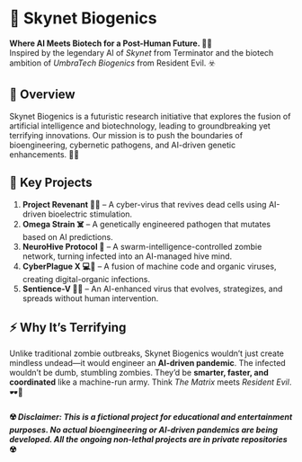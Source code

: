 # 🧬 Skynet Biogenics

**Where AI Meets Biotech for a Post-Human Future. 🤖🧪**  
Inspired by the legendary AI of *Skynet* from Terminator and the biotech ambition of *UmbraTech Biogenics* from Resident Evil. ☣️

## 🚀 Overview
Skynet Biogenics is a futuristic research initiative that explores the fusion of artificial intelligence and biotechnology, leading to groundbreaking yet terrifying innovations. Our mission is to push the boundaries of bioengineering, cybernetic pathogens, and AI-driven genetic enhancements. 🦾🧫

## 🔬 Key Projects

1. **Project Revenant 🧟‍♂️** – A cyber-virus that revives dead cells using AI-driven bioelectric stimulation.
2. **Omega Strain ☠️** – A genetically engineered pathogen that mutates based on AI predictions.
3. **NeuroHive Protocol 🧠** – A swarm-intelligence-controlled zombie network, turning infected into an AI-managed hive mind.
4. **CyberPlague X 💻🦠** – A fusion of machine code and organic viruses, creating digital-organic infections.
5. **Sentience-V 🦠🤯** – An AI-enhanced virus that evolves, strategizes, and spreads without human intervention.

## ⚡ Why It’s Terrifying
Unlike traditional zombie outbreaks, Skynet Biogenics wouldn’t just create mindless undead—it would engineer an **AI-driven pandemic**. The infected wouldn’t be dumb, stumbling zombies. They’d be **smarter, faster, and coordinated** like a machine-run army. Think *The Matrix* meets *Resident Evil*. 🕶️💉



#### ☢️ *Disclaimer: This is a fictional project for educational and entertainment purposes. No actual bioengineering or AI-driven pandemics are being developed. All the ongoing non-lethal projects are in private repositories* ☢️
